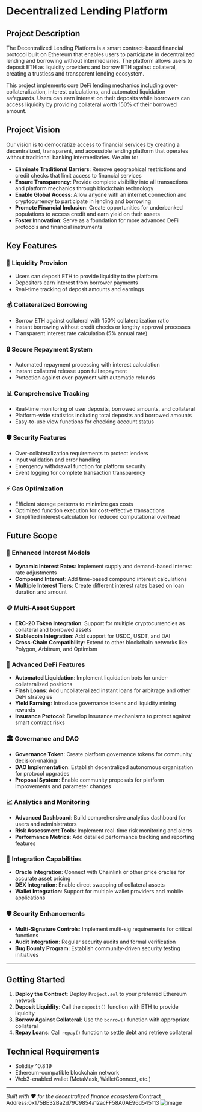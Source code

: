 # Decentralized Lending Platform

## Project Description

The Decentralized Lending Platform is a smart contract-based financial protocol built on Ethereum that enables users to participate in decentralized lending and borrowing without intermediaries. The platform allows users to deposit ETH as liquidity providers and borrow ETH against collateral, creating a trustless and transparent lending ecosystem.

This project implements core DeFi lending mechanics including over-collateralization, interest calculations, and automated liquidation safeguards. Users can earn interest on their deposits while borrowers can access liquidity by providing collateral worth 150% of their borrowed amount.

## Project Vision

Our vision is to democratize access to financial services by creating a decentralized, transparent, and accessible lending platform that operates without traditional banking intermediaries. We aim to:

- **Eliminate Traditional Barriers**: Remove geographical restrictions and credit checks that limit access to financial services
- **Ensure Transparency**: Provide complete visibility into all transactions and platform mechanics through blockchain technology
- **Enable Global Access**: Allow anyone with an internet connection and cryptocurrency to participate in lending and borrowing
- **Promote Financial Inclusion**: Create opportunities for underbanked populations to access credit and earn yield on their assets
- **Foster Innovation**: Serve as a foundation for more advanced DeFi protocols and financial instruments

## Key Features

### 🏦 **Liquidity Provision**
- Users can deposit ETH to provide liquidity to the platform
- Depositors earn interest from borrower payments
- Real-time tracking of deposit amounts and earnings

### 💰 **Collateralized Borrowing**
- Borrow ETH against collateral with 150% collateralization ratio
- Instant borrowing without credit checks or lengthy approval processes
- Transparent interest rate calculation (5% annual rate)

### 🔒 **Secure Repayment System**
- Automated repayment processing with interest calculation
- Instant collateral release upon full repayment
- Protection against over-payment with automatic refunds

### 📊 **Comprehensive Tracking**
- Real-time monitoring of user deposits, borrowed amounts, and collateral
- Platform-wide statistics including total deposits and borrowed amounts
- Easy-to-use view functions for checking account status

### 🛡️ **Security Features**
- Over-collateralization requirements to protect lenders
- Input validation and error handling
- Emergency withdrawal function for platform security
- Event logging for complete transaction transparency

### ⚡ **Gas Optimization**
- Efficient storage patterns to minimize gas costs
- Optimized function execution for cost-effective transactions
- Simplified interest calculation for reduced computational overhead

## Future Scope

### 🔄 **Enhanced Interest Models**
- **Dynamic Interest Rates**: Implement supply and demand-based interest rate adjustments
- **Compound Interest**: Add time-based compound interest calculations
- **Multiple Interest Tiers**: Create different interest rates based on loan duration and amount

### 🪙 **Multi-Asset Support**
- **ERC-20 Token Integration**: Support for multiple cryptocurrencies as collateral and borrowed assets
- **Stablecoin Integration**: Add support for USDC, USDT, and DAI
- **Cross-Chain Compatibility**: Extend to other blockchain networks like Polygon, Arbitrum, and Optimism

### 🤖 **Advanced DeFi Features**
- **Automated Liquidation**: Implement liquidation bots for under-collateralized positions
- **Flash Loans**: Add uncollateralized instant loans for arbitrage and other DeFi strategies
- **Yield Farming**: Introduce governance tokens and liquidity mining rewards
- **Insurance Protocol**: Develop insurance mechanisms to protect against smart contract risks

### 🏛️ **Governance and DAO**
- **Governance Token**: Create platform governance tokens for community decision-making
- **DAO Implementation**: Establish decentralized autonomous organization for protocol upgrades
- **Proposal System**: Enable community proposals for platform improvements and parameter changes

### 📈 **Analytics and Monitoring**
- **Advanced Dashboard**: Build comprehensive analytics dashboard for users and administrators
- **Risk Assessment Tools**: Implement real-time risk monitoring and alerts
- **Performance Metrics**: Add detailed performance tracking and reporting features

### 🔗 **Integration Capabilities**
- **Oracle Integration**: Connect with Chainlink or other price oracles for accurate asset pricing
- **DEX Integration**: Enable direct swapping of collateral assets
- **Wallet Integration**: Support for multiple wallet providers and mobile applications

### 🛡️ **Security Enhancements**
- **Multi-Signature Controls**: Implement multi-sig requirements for critical functions
- **Audit Integration**: Regular security audits and formal verification
- **Bug Bounty Program**: Establish community-driven security testing initiatives

---

## Getting Started

1. **Deploy the Contract**: Deploy `Project.sol` to your preferred Ethereum network
2. **Deposit Liquidity**: Call the `deposit()` function with ETH to provide liquidity
3. **Borrow Against Collateral**: Use the `borrow()` function with appropriate collateral
4. **Repay Loans**: Call `repay()` function to settle debt and retrieve collateral

## Technical Requirements

- Solidity ^0.8.19
- Ethereum-compatible blockchain network
- Web3-enabled wallet (MetaMask, WalletConnect, etc.)

---

*Built with ❤️ for the decentralized finance ecosystem*
Contract Address:0x175BE32Ba2d79C9854a12acFF58A0AE96d545113
![image](https://github.com/user-attachments/assets/6b30e59e-5e37-4b5b-9b49-03875e51c04f)

